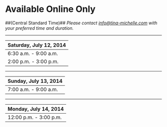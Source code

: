 # Available Online Only 
##(Central Standard Time)##
*Please contact info@tina-michelle.com with your preferred time and duration.*

---
| Saturday, July 12, 2014 |
| :----------------------------- |
| 6:30 a.m. - 9:00 a.m.          |
| 2:00 p.m. - 3:00 p.m.          |

---
| Sunday, July 13, 2014 |
| :----------------------------- |
| 7:00 a.m. - 9:00 a.m.         |

---
| Monday, July 14, 2014 |
| :----------------------------- |
| 12:00 p.m. - 3:00 p.m.         |

